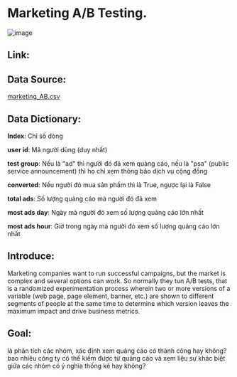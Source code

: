 # Marketing A/B Testing.
![image](https://github.com/user-attachments/assets/ccb84047-187b-4b26-b494-ddb1be853dec)


## Link:
  ## Data Source: 
  [marketing_AB.csv](https://www.kaggle.com/code/chenwei17557/rfm-customer-segmentation-and-3d-visualization/output?select=marketing_AB.csv)

  ## Data Dictionary:
  **Index**: Chỉ số dòng

  **user id**: Mã người dùng (duy nhất)

  **test group**: Nếu là "ad" thì người đó đã xem quảng cáo, nếu là "psa" (public service announcement) thì họ chỉ xem thông báo dịch vụ cộng đồng

  **converted**: Nếu người đó mua sản phẩm thì là True, ngược lại là False

  **total ads**: Số lượng quảng cáo mà người đó đã xem

  **most ads day**: Ngày mà người đó xem số lượng quảng cáo lớn nhất

  **most ads hour**: Giờ trong ngày mà người đó xem số lượng quảng cáo lớn nhất

## Introduce:
  Marketing companies want to run successful campaigns, but the market is complex and several options can work. So normally they tun A/B tests, that is a randomized experimentation process wherein two or more versions of a variable     (web page, page element, banner, etc.) are shown to different segments of people at the same time to determine which version leaves the maximum impact and drive business metrics.

## Goal:
  là phân tích các nhóm, xác định xem quảng cáo có thành công hay không?
  bao nhiêu công ty có thể kiếm được từ quảng cáo và xem liệu sự khác biệt giữa các nhóm có ý nghĩa thống kê hay không?
